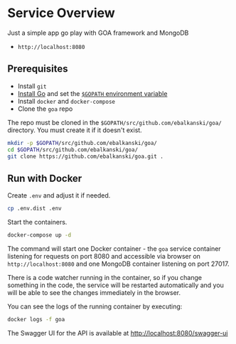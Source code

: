 # Service Overview

Just a simple app go play with GOA framework and MongoDB
- `http://localhost:8080`

## Prerequisites

* Install `git`
* [Install Go](https://golang.org/doc/install) and set the
[`$GOPATH` environment variable](https://github.com/golang/go/wiki/SettingGOPATH)
* Install `docker` and `docker-compose`
* Clone the `goa` repo

The repo must be cloned in the `$GOPATH/src/github.com/ebalkanski/goa/` directory. 
You must create it if it doesn't exist.

```bash
mkdir -p $GOPATH/src/github.com/ebalkanski/goa/
cd $GOPATH/src/github.com/ebalkanski/goa/
git clone https://github.com/ebalkanski/goa.git .
```

## Run with Docker

Create `.env` and adjust it if needed.
```bash
cp .env.dist .env
```

Start the containers.
```bash
docker-compose up -d 
```

The command will start one Docker container - the `goa` service container listening 
for requests on port 8080 and accessible via browser on `http://localhost:8080` 
and one MongoDB container listening on port 27017.

There is a code watcher running in the container, so if you change something in the code, the service will be restarted automatically and you will be able to see the changes immediately in the browser.

You can see the logs of the running container by executing:
```bash
docker logs -f goa
```

The Swagger UI for the API is available at [http://localhost:8080/swagger-ui](http://localhost:8080/swagger-ui)